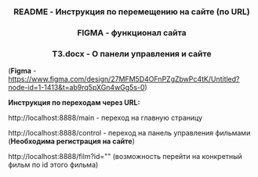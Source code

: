 <h3 align="center"> README - Инструкция по перемещению на сайте (по URL) </h3>
<h3 align="center"> FIGMA - функционал сайта </h3>
<h3 align="center"> ТЗ.docx - О панели управления и сайте </h3>

(**Figma** - https://www.figma.com/design/27MFM5D4OFnPZgZbwPc4tK/Untitled?node-id=1-1413&t=ab9rq5pXGn4wGg5s-0)

**Инструкция по переходам через URL:**

http://localhost:8888/main - переход на главную страницу

http://localhost:8888/control - переход на панель управления фильмами (**Необходима регистрация на сайте**)

http://localhost:8888/film?id="" (возможность перейти на конкретный фильм по id этого фильма)


